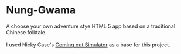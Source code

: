 Nung-Gwama
==========

A choose your own adventure stye HTML 5 app based on a traditional Chinese folktale.<br><br>
I used Nicky Case's [Coming out Simulator](https://github.com/ncase/coming-out-simulator-2014) as a base for this project.
